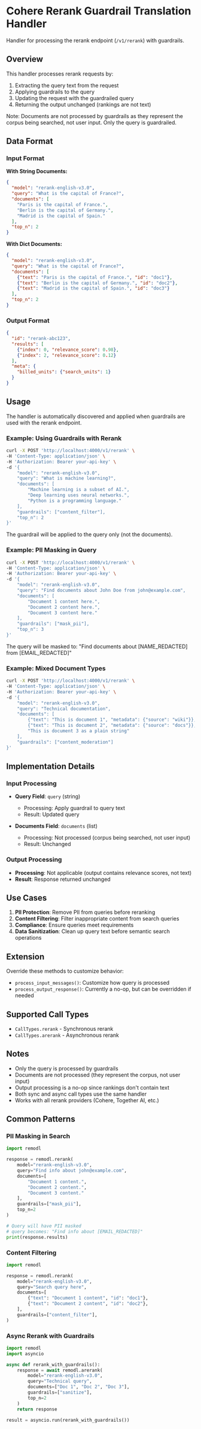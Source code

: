 # Cohere Rerank Guardrail Translation Handler

Handler for processing the rerank endpoint (`/v1/rerank`) with guardrails.

## Overview

This handler processes rerank requests by:
1. Extracting the query text from the request
2. Applying guardrails to the query
3. Updating the request with the guardrailed query
4. Returning the output unchanged (rankings are not text)

Note: Documents are not processed by guardrails as they represent the corpus
being searched, not user input. Only the query is guardrailed.

## Data Format

### Input Format

**With String Documents:**
```json
{
  "model": "rerank-english-v3.0",
  "query": "What is the capital of France?",
  "documents": [
    "Paris is the capital of France.",
    "Berlin is the capital of Germany.",
    "Madrid is the capital of Spain."
  ],
  "top_n": 2
}
```

**With Dict Documents:**
```json
{
  "model": "rerank-english-v3.0",
  "query": "What is the capital of France?",
  "documents": [
    {"text": "Paris is the capital of France.", "id": "doc1"},
    {"text": "Berlin is the capital of Germany.", "id": "doc2"},
    {"text": "Madrid is the capital of Spain.", "id": "doc3"}
  ],
  "top_n": 2
}
```

### Output Format

```json
{
  "id": "rerank-abc123",
  "results": [
    {"index": 0, "relevance_score": 0.98},
    {"index": 2, "relevance_score": 0.12}
  ],
  "meta": {
    "billed_units": {"search_units": 1}
  }
}
```

## Usage

The handler is automatically discovered and applied when guardrails are used with the rerank endpoint.

### Example: Using Guardrails with Rerank

```bash
curl -X POST 'http://localhost:4000/v1/rerank' \
-H 'Content-Type: application/json' \
-H 'Authorization: Bearer your-api-key' \
-d '{
    "model": "rerank-english-v3.0",
    "query": "What is machine learning?",
    "documents": [
        "Machine learning is a subset of AI.",
        "Deep learning uses neural networks.",
        "Python is a programming language."
    ],
    "guardrails": ["content_filter"],
    "top_n": 2
}'
```

The guardrail will be applied to the query only (not the documents).

### Example: PII Masking in Query

```bash
curl -X POST 'http://localhost:4000/v1/rerank' \
-H 'Content-Type: application/json' \
-H 'Authorization: Bearer your-api-key' \
-d '{
    "model": "rerank-english-v3.0",
    "query": "Find documents about John Doe from john@example.com",
    "documents": [
        "Document 1 content here.",
        "Document 2 content here.",
        "Document 3 content here."
    ],
    "guardrails": ["mask_pii"],
    "top_n": 3
}'
```

The query will be masked to: "Find documents about [NAME_REDACTED] from [EMAIL_REDACTED]"

### Example: Mixed Document Types

```bash
curl -X POST 'http://localhost:4000/v1/rerank' \
-H 'Content-Type: application/json' \
-H 'Authorization: Bearer your-api-key' \
-d '{
    "model": "rerank-english-v3.0",
    "query": "Technical documentation",
    "documents": [
        {"text": "This is document 1", "metadata": {"source": "wiki"}},
        {"text": "This is document 2", "metadata": {"source": "docs"}},
        "This is document 3 as a plain string"
    ],
    "guardrails": ["content_moderation"]
}'
```

## Implementation Details

### Input Processing

- **Query Field**: `query` (string)
  - Processing: Apply guardrail to query text
  - Result: Updated query

- **Documents Field**: `documents` (list)
  - Processing: Not processed (corpus being searched, not user input)
  - Result: Unchanged

### Output Processing

- **Processing**: Not applicable (output contains relevance scores, not text)
- **Result**: Response returned unchanged

## Use Cases

1. **PII Protection**: Remove PII from queries before reranking
2. **Content Filtering**: Filter inappropriate content from search queries
3. **Compliance**: Ensure queries meet requirements
4. **Data Sanitization**: Clean up query text before semantic search operations

## Extension

Override these methods to customize behavior:

- `process_input_messages()`: Customize how query is processed
- `process_output_response()`: Currently a no-op, but can be overridden if needed

## Supported Call Types

- `CallTypes.rerank` - Synchronous rerank
- `CallTypes.arerank` - Asynchronous rerank

## Notes

- Only the query is processed by guardrails
- Documents are not processed (they represent the corpus, not user input)
- Output processing is a no-op since rankings don't contain text
- Both sync and async call types use the same handler
- Works with all rerank providers (Cohere, Together AI, etc.)

## Common Patterns

### PII Masking in Search

```python
import remodl

response = remodl.rerank(
    model="rerank-english-v3.0",
    query="Find info about john@example.com",
    documents=[
        "Document 1 content.",
        "Document 2 content.",
        "Document 3 content."
    ],
    guardrails=["mask_pii"],
    top_n=2
)

# Query will have PII masked
# query becomes: "Find info about [EMAIL_REDACTED]"
print(response.results)
```

### Content Filtering

```python
import remodl

response = remodl.rerank(
    model="rerank-english-v3.0",
    query="Search query here",
    documents=[
        {"text": "Document 1 content", "id": "doc1"},
        {"text": "Document 2 content", "id": "doc2"},
    ],
    guardrails=["content_filter"],
)
```

### Async Rerank with Guardrails

```python
import remodl
import asyncio

async def rerank_with_guardrails():
    response = await remodl.arerank(
        model="rerank-english-v3.0",
        query="Technical query",
        documents=["Doc 1", "Doc 2", "Doc 3"],
        guardrails=["sanitize"],
        top_n=2
    )
    return response

result = asyncio.run(rerank_with_guardrails())
```

